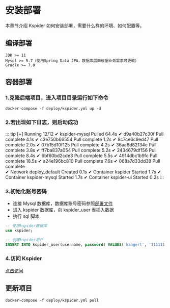 # 安装部署

本章节介绍 Kspider 如何安装部署，需要什么样的环境、如何配置等。

## 编译部署

```
JDK >= 11
Mysql >= 5.7（使用Spring Data JPA，数据库层面根据业务需求可更改）
Gradle >= 7.0
```

## 容器部署

### 1.克隆后端项目，进入项目目录运行如下命令

```shell
docker-compose -f deploy/kspider.yml up -d
```

### 2.若出现如下日志，则启动成功

::: tip
[+] Running 12/12
✔ kspider-mysql Pulled 64.4s
✔ d9a40b27c30f Pull complete 4.1s
✔ c3e750b66554 Pull complete 1.2s
✔ 8c7ce6c9ed47 Pull complete 2.0s
✔ 07b15d10f125 Pull complete 4.2s
✔ 36aa6d82134c Pull complete 3.8s
✔ ff7ba837a054 Pull complete 5.2s
✔ 2434679df156 Pull complete 8.4s
✔ 6bf60bd2cde3 Pull complete 5.5s
✔ 4914dbc1b9fc Pull complete 18.5s
✔ a24e196bc810 Pull complete 7.6s
✔ 068a7d33dd38 Pull complete  
 ✔ Network deploy_default Created 0.1s
✔ Container kspider Started 1.7s
✔ Container kspider-mysql Started 1.7s
✔ Container kspider-ui Started 0.2s
:::

### 3.初始化账号密码

-   连接 Mysql 数据库，数据库账号密码参照[部署文件](https://github.com/kkangert/kspider/blob/main/deploy/kspider.yml)
-   进入 kspider 数据库，向 kspider_user 表插入数据
-   执行 sql 脚本

```sql
-- 使用kspider数据库
use kspider;

-- 创建kspider用户
INSERT INTO kspider_user(username, password) VALUES('kangert', '111111');
```

### 4.访问 Kspider

[点击访问](http://127.0.0.1:80)

## 更新项目

```shell
docker-compose -f deploy/kspider.yml pull
```
